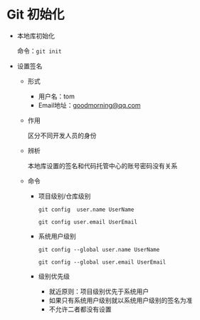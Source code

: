 # Git 初始化

* 本地库初始化

  命令：`git init`

* 设置签名

  * 形式
    * 用户名：tom
    * Email地址：goodmorning@qq.com

  * 作用

    区分不同开发人员的身份

  * 辨析

    本地库设置的签名和代码托管中心的账号密码没有关系

  * 命令

    * 项目级别/仓库级别

      `git config  user.name UserName`

      `git config user.email UserEmail`

    * 系统用户级别

      `git config --global user.name UserName`

      `git config --global user.email UserEmail`

    * 级别优先级
      * 就近原则：项目级别优先于系统用户
      * 如果只有系统用户级别就以系统用户级别的签名为准
      * 不允许二者都没有设置

    